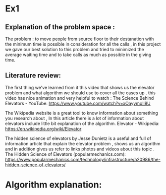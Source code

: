 # Ex1

## Explanation of the problem space :
The problem : to move people from source floor to their destanation with the minimum time is possible in consideration for all the calls ,
in this project we gave our best solution to this problem and tried to minimized the average waiting time and to take calls as much as possible in the giving time.

## Literature review:
The first thing we've learned from it this video that shows us the elevator problem and what algorithm we should use to cover all the cases up . this video has nice animation and very helpful to watch :
The Science Behind Elevators - YouTube:
https://www.youtube.com/watch?v=xOayymoIl8U

The Wikipedia website is a great tool to know information about something you research about ,
In this article there is a lot of information about elevators include little bit explanation of the algorithm.
Elevator - Wikipedia:
https://en.wikipedia.org/wiki/Elevator

The hidden science of elevators by Jesse Dunietz is a useful and full of information article that explain the elevator problem , shows us an algorithm and in addition gives us refer to links photos and videos about this topic .
The Hidden Science of Elevators (popularmechanics.com):
https://www.popularmechanics.com/technology/infrastructure/a20986/the-hidden-science-of-elevators/

# Algorithm explanation:



